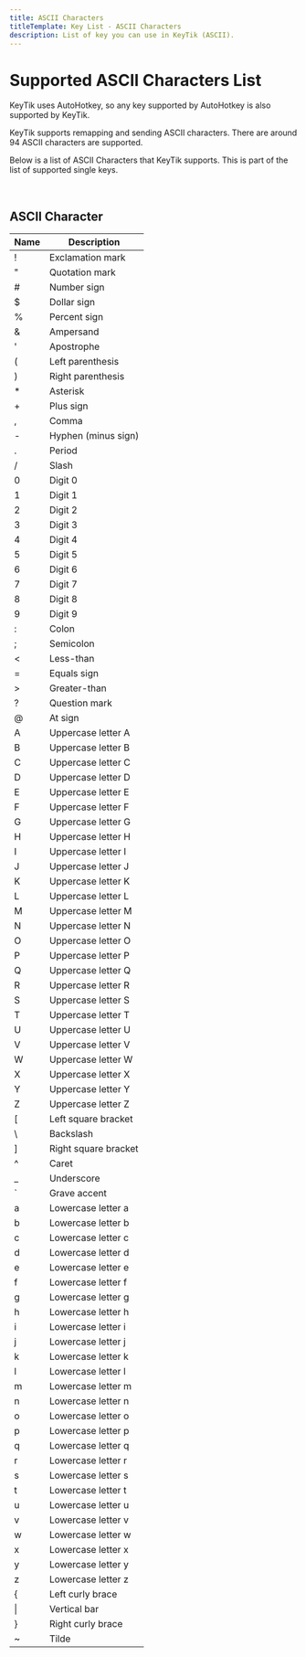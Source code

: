 ```yaml
---
title: ASCII Characters
titleTemplate: Key List - ASCII Characters
description: List of key you can use in KeyTik (ASCII).
---
```


# Supported ASCII Characters List

KeyTik uses AutoHotkey, so any key supported by AutoHotkey is also supported by KeyTik.

KeyTik supports remapping and sending ASCII characters. There are around 94 ASCII characters are supported.

Below is a list of ASCII Characters that KeyTik supports. This is part of the list of supported single keys.

<br>

## ASCII Character

| **Name** | **Description**                                  |
|--------|----------------------------------------------------|
|!|Exclamation mark|
|"|Quotation mark|
|#|Number sign|
|$|Dollar sign|
|%|Percent sign|
|&|Ampersand|
|'|Apostrophe|
|(|Left parenthesis|
|)|Right parenthesis|
|*|Asterisk|
|+|Plus sign|
|,|Comma|
|-|Hyphen (minus sign)|
|.|Period|
|/|Slash|
|0|Digit 0|
|1|Digit 1|
|2|Digit 2|
|3|Digit 3|
|4|Digit 4|
|5|Digit 5|
|6|Digit 6|
|7|Digit 7|
|8|Digit 8|
|9|Digit 9|
|:|Colon|
|;|Semicolon|
|<|Less-than|
|=|Equals sign|
|>|Greater-than|
|?|Question mark|
|@|At sign|
|A|Uppercase letter A|
|B|Uppercase letter B|
|C|Uppercase letter C|
|D|Uppercase letter D|
|E|Uppercase letter E|
|F|Uppercase letter F|
|G|Uppercase letter G|
|H|Uppercase letter H|
|I|Uppercase letter I|
|J|Uppercase letter J|
|K|Uppercase letter K|
|L|Uppercase letter L|
|M|Uppercase letter M|
|N|Uppercase letter N|
|O|Uppercase letter O|
|P|Uppercase letter P|
|Q|Uppercase letter Q|
|R|Uppercase letter R|
|S|Uppercase letter S|
|T|Uppercase letter T|
|U|Uppercase letter U|
|V|Uppercase letter V|
|W|Uppercase letter W|
|X|Uppercase letter X|
|Y|Uppercase letter Y|
|Z|Uppercase letter Z|
|[|Left square bracket|
|&#92;|Backslash|
|]|Right square bracket|
|^|Caret|
|_|Underscore|
|`|Grave accent|
|a|Lowercase letter a|
|b|Lowercase letter b|
|c|Lowercase letter c|
|d|Lowercase letter d|
|e|Lowercase letter e|
|f|Lowercase letter f|
|g|Lowercase letter g|
|h|Lowercase letter h|
|i|Lowercase letter i|
|j|Lowercase letter j|
|k|Lowercase letter k|
|l|Lowercase letter l|
|m|Lowercase letter m|
|n|Lowercase letter n|
|o|Lowercase letter o|
|p|Lowercase letter p|
|q|Lowercase letter q|
|r|Lowercase letter r|
|s|Lowercase letter s|
|t|Lowercase letter t|
|u|Lowercase letter u|
|v|Lowercase letter v|
|w|Lowercase letter w|
|x|Lowercase letter x|
|y|Lowercase letter y|
|z|Lowercase letter z|
|{|Left curly brace|
|&#124;|Vertical bar|
|}|Right curly brace|
|~|Tilde|

<Adsense />
